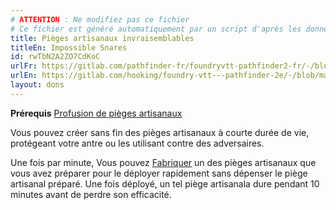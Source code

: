 ```yaml
---
# ATTENTION : Ne modifiez pas ce fichier
# Ce fichier est généré automatiquement par un script d'après les données du module Foundry VTT officiel et de sa traduction
title: Pièges artisanaux invraisemblables
titleEn: Impossible Snares
id: rwTbN2A2ZO7CdKoC
urlFr: https://gitlab.com/pathfinder-fr/foundryvtt-pathfinder2-fr/-/blob/master/data/feats/rwTbN2A2ZO7CdKoC.htm
urlEn: https://gitlab.com/hooking/foundry-vtt---pathfinder-2e/-/blob/master/packs/data/feats.db/impossible-snares.json
layout: dons
---
```

**Prérequis** [Profusion de pièges artisanaux](profusion-de-pièges-artisanaux.html)

Vous pouvez créer sans fin des pièges artisanaux à courte durée de vie, protégeant votre antre ou les utilisant contre des adversaires.

Une fois par minute, Vous pouvez [Fabriquer](../actions/fabriquer.html) un des pièges artisanaux que vous avez préparer pour le déployer rapidement sans dépenser le piège artisanal préparé. Une fois déployé, un tel piège artisanala dure pendant 10 minutes avant de perdre son efficacité.
